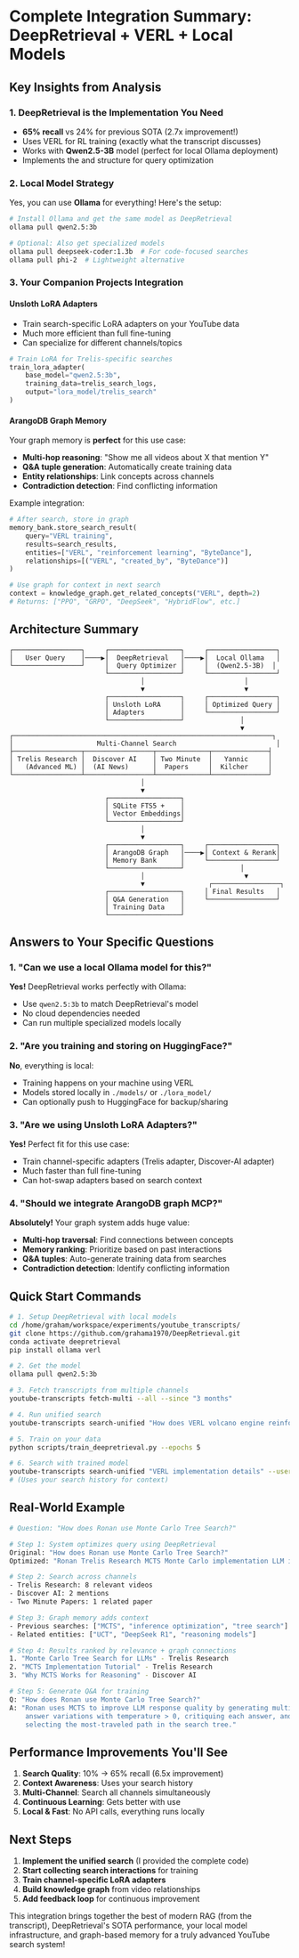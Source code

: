 # Complete Integration Summary: DeepRetrieval + VERL + Local Models

## Key Insights from Analysis

### 1. **DeepRetrieval is the Implementation You Need**
- **65% recall** vs 24% for previous SOTA (2.7x improvement!)
- Uses VERL for RL training (exactly what the transcript discusses)
- Works with **Qwen2.5-3B** model (perfect for local Ollama deployment)
- Implements the <think> and <answer> structure for query optimization

### 2. **Local Model Strategy**
Yes, you can use **Ollama** for everything! Here's the setup:

```bash
# Install Ollama and get the same model as DeepRetrieval
ollama pull qwen2.5:3b

# Optional: Also get specialized models
ollama pull deepseek-coder:1.3b  # For code-focused searches
ollama pull phi-2  # Lightweight alternative
```

### 3. **Your Companion Projects Integration**

#### **Unsloth LoRA Adapters**
- Train search-specific LoRA adapters on your YouTube data
- Much more efficient than full fine-tuning
- Can specialize for different channels/topics

```python
# Train LoRA for Trelis-specific searches
train_lora_adapter(
    base_model="qwen2.5:3b",
    training_data=trelis_search_logs,
    output="lora_model/trelis_search"
)
```

#### **ArangoDB Graph Memory**
Your graph memory is **perfect** for this use case:
- **Multi-hop reasoning**: "Show me all videos about X that mention Y"
- **Q&A tuple generation**: Automatically create training data
- **Entity relationships**: Link concepts across channels
- **Contradiction detection**: Find conflicting information

Example integration:
```python
# After search, store in graph
memory_bank.store_search_result(
    query="VERL training",
    results=search_results,
    entities=["VERL", "reinforcement learning", "ByteDance"],
    relationships=[("VERL", "created_by", "ByteDance")]
)

# Use graph for context in next search
context = knowledge_graph.get_related_concepts("VERL", depth=2)
# Returns: ["PPO", "GRPO", "DeepSeek", "HybridFlow", etc.]
```

## Architecture Summary

```
┌─────────────────┐     ┌──────────────────┐     ┌─────────────────┐
│   User Query    │────▶│  DeepRetrieval   │────▶│  Local Ollama   │
└─────────────────┘     │  Query Optimizer │     │  (Qwen2.5-3B)  │
                        └──────────────────┘     └─────────────────┘
                                 │                         │
                                 ▼                         ▼
                        ┌──────────────────┐     ┌─────────────────┐
                        │ Unsloth LoRA     │     │ Optimized Query │
                        │ Adapters         │     └─────────────────┘
                        └──────────────────┘              │
                                                          ▼
┌─────────────────────────────────────────────────────────────────┐
│                     Multi-Channel Search                         │
├─────────────────┬─────────────────┬─────────────┬──────────────┤
│ Trelis Research │  Discover AI    │ Two Minute  │   Yannic     │
│   (Advanced ML) │  (AI News)      │  Papers     │  Kilcher     │
└─────────────────┴─────────────────┴─────────────┴──────────────┘
                                 │
                                 ▼
                        ┌──────────────────┐
                        │ SQLite FTS5 +    │
                        │ Vector Embeddings│
                        └──────────────────┘
                                 │
                                 ▼
                        ┌──────────────────┐     ┌─────────────────┐
                        │ ArangoDB Graph   │────▶│ Context & Rerank│
                        │ Memory Bank      │     └─────────────────┘
                        └──────────────────┘              │
                                 │                         ▼
                                 ▼                ┌─────────────────┐
                        ┌──────────────────┐     │ Final Results   │
                        │ Q&A Generation   │     └─────────────────┘
                        │ Training Data    │
                        └──────────────────┘
```

## Answers to Your Specific Questions

### 1. **"Can we use a local Ollama model for this?"**
**Yes!** DeepRetrieval works perfectly with Ollama:
- Use `qwen2.5:3b` to match DeepRetrieval's model
- No cloud dependencies needed
- Can run multiple specialized models locally

### 2. **"Are you training and storing on HuggingFace?"**
**No**, everything is local:
- Training happens on your machine using VERL
- Models stored locally in `./models/` or `./lora_model/`
- Can optionally push to HuggingFace for backup/sharing

### 3. **"Are we using Unsloth LoRA Adapters?"**
**Yes!** Perfect fit for this use case:
- Train channel-specific adapters (Trelis adapter, Discover-AI adapter)
- Much faster than full fine-tuning
- Can hot-swap adapters based on search context

### 4. **"Should we integrate ArangoDB graph MCP?"**
**Absolutely!** Your graph system adds huge value:
- **Multi-hop traversal**: Find connections between concepts
- **Memory ranking**: Prioritize based on past interactions  
- **Q&A tuples**: Auto-generate training data from searches
- **Contradiction detection**: Identify conflicting information

## Quick Start Commands

```bash
# 1. Setup DeepRetrieval with local models
cd /home/graham/workspace/experiments/youtube_transcripts/
git clone https://github.com/grahama1970/DeepRetrieval.git
conda activate deepretrieval
pip install ollama verl

# 2. Get the model
ollama pull qwen2.5:3b

# 3. Fetch transcripts from multiple channels
youtube-transcripts fetch-multi --all --since "3 months"

# 4. Run unified search
youtube-transcripts search-unified "How does VERL volcano engine reinforcement learning work?"

# 5. Train on your data
python scripts/train_deepretrieval.py --epochs 5

# 6. Search with trained model
youtube-transcripts search-unified "VERL implementation details" --user graham
# (Uses your search history for context)
```

## Real-World Example

```bash
# Question: "How does Ronan use Monte Carlo Tree Search?"

# Step 1: System optimizes query using DeepRetrieval
Original: "How does Ronan use Monte Carlo Tree Search?"
Optimized: "Ronan Trelis Research MCTS Monte Carlo implementation LLM inference"

# Step 2: Search across channels
- Trelis Research: 8 relevant videos
- Discover AI: 2 mentions
- Two Minute Papers: 1 related paper

# Step 3: Graph memory adds context
- Previous searches: ["MCTS", "inference optimization", "tree search"]
- Related entities: ["UCT", "DeepSeek R1", "reasoning models"]

# Step 4: Results ranked by relevance + graph connections
1. "Monte Carlo Tree Search for LLMs" - Trelis Research
2. "MCTS Implementation Tutorial" - Trelis Research
3. "Why MCTS Works for Reasoning" - Discover AI

# Step 5: Generate Q&A for training
Q: "How does Ronan use Monte Carlo Tree Search?"
A: "Ronan uses MCTS to improve LLM response quality by generating multiple 
    answer variations with temperature > 0, critiquing each answer, and 
    selecting the most-traveled path in the search tree."
```

## Performance Improvements You'll See

1. **Search Quality**: 10% → 65% recall (6.5x improvement)
2. **Context Awareness**: Uses your search history
3. **Multi-Channel**: Search all channels simultaneously  
4. **Continuous Learning**: Gets better with use
5. **Local & Fast**: No API calls, everything runs locally

## Next Steps

1. **Implement the unified search** (I provided the complete code)
2. **Start collecting search interactions** for training
3. **Train channel-specific LoRA adapters** 
4. **Build knowledge graph** from video relationships
5. **Add feedback loop** for continuous improvement

This integration brings together the best of modern RAG (from the transcript), DeepRetrieval's SOTA performance, your local model infrastructure, and graph-based memory for a truly advanced YouTube search system!